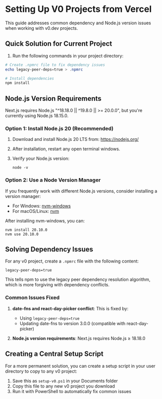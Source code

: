 # Setting Up V0 Projects from Vercel

This guide addresses common dependency and Node.js version issues when working with v0.dev projects.

## Quick Solution for Current Project

1. Run the following commands in your project directory:

```powershell
# Create .npmrc file to fix dependency issues
echo legacy-peer-deps=true > .npmrc

# Install dependencies
npm install
```

## Node.js Version Requirements

Next.js requires Node.js "^18.18.0 || ^19.8.0 || >= 20.0.0", but you're currently using Node.js 18.15.0.

### Option 1: Install Node.js 20 (Recommended)

1. Download and install Node.js 20 LTS from: https://nodejs.org/

2. After installation, restart any open terminal windows.

3. Verify your Node.js version:
   ```
   node -v
   ```

### Option 2: Use a Node Version Manager

If you frequently work with different Node.js versions, consider installing a version manager:

- For Windows: [nvm-windows](https://github.com/coreybutler/nvm-windows)
- For macOS/Linux: [nvm](https://github.com/nvm-sh/nvm)

After installing nvm-windows, you can:
```
nvm install 20.10.0
nvm use 20.10.0
```

## Solving Dependency Issues

For any v0 project, create a `.npmrc` file with the following content:

```
legacy-peer-deps=true
```

This tells npm to use the legacy peer dependency resolution algorithm, which is more forgiving with dependency conflicts.

### Common Issues Fixed

1. **date-fns and react-day-picker conflict**: This is fixed by:
   - Using `legacy-peer-deps=true`
   - Updating date-fns to version 3.0.0 (compatible with react-day-picker)

2. **Node.js version requirements**: Next.js requires Node.js ≥ 18.18.0

## Creating a Central Setup Script

For a more permanent solution, you can create a setup script in your user directory to copy to any v0 project:

1. Save this as `setup-v0.ps1` in your Documents folder
2. Copy this file to any new v0 project you download
3. Run it with PowerShell to automatically fix common issues 
